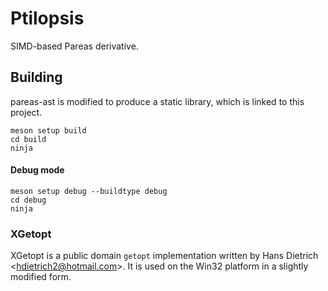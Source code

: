 # Ptilopsis

SIMD-based Pareas derivative.

## Building

pareas-ast is modified to produce a static library, which is linked to this project.

```
meson setup build
cd build
ninja
```

#### Debug mode
```
meson setup debug --buildtype debug
cd debug
ninja
```

### XGetopt
XGetopt is a public domain `getopt` implementation written by Hans Dietrich <[hdietrich2@hotmail.com](mailto:hdietrich2@hotmail.com)>. It is used on the Win32 platform in a slightly modified form.
